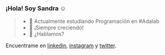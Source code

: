 ### ¡Hola! Soy Sandra :relaxed:


> - :rocket: Actualmente estudiando Programación en #Adalab
> - :seedling: ¡Siempre creciendo!
> - :speech_balloon: ¿Hablamos?
 
Encuentrame en [linkedin](https://www.linkedin.com/in/sandragutiérrez), [instagram](https://www.instagram.com/salamansandra/) y [twitter](https://twitter.com/SandSan12).
